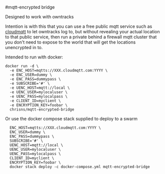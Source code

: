 #mqtt-encrypted bridge

Designed to work with owntracks

Intention is with this that you can use a free public mqtt service such as [cloudmqtt](http://cloudmqtt.com) to let owntracks log to, but without revealing your actual location to that public service, then run a private behind a firewall mqtt cluster that you don't need to expose to the world that will get the locations unencrypted in to.

Intended to run with docker:

```
docker run -d \
  -e ENC_HOST=mqtts://XXX.cloudmqtt.com:YYYY \
  -e ENC_USER=dummy \
  -e ENC_PASS=dummypass \
  -e SUBSCRIBE='#' \
  -e UENC_HOST=mqtt://local \
  -e UENC_USER=mylocaluser \
  -e UENC_PASS=mylocalpass \
  -e CLIENT_ID=myclient \
  -e ENCRYPTION_KEY=foobar \
  chrisns/mqtt-encrypted-bridge
```

Or use the docker compose stack supplied to deploy to a swarm

```
  ENC_HOST=mqtts://XXX.cloudmqtt.com:YYYY \
  ENC_USER=dummy \
  ENC_PASS=dummypass \
  SUBSCRIBE='#' \
  UENC_HOST=mqtt://local \
  UENC_USER=mylocaluser \
  UENC_PASS=mylocalpass \
  CLIENT_ID=myclient \
  ENCRYPTION_KEY=foobar \
  docker stack deploy -c docker-compose.yml mqtt-encrypted-bridge
```
